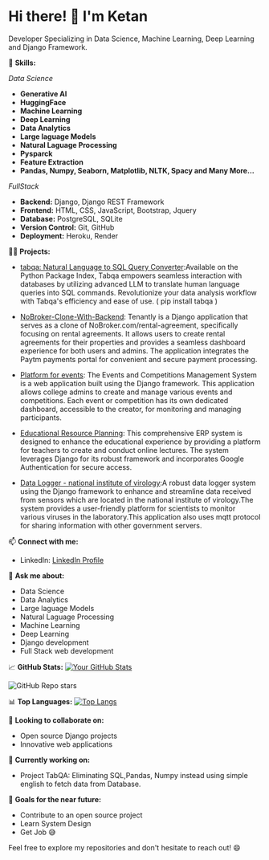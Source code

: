 # Hi there! 👋 I'm Ketan

Developer Specializing in Data Science, Machine Learning, Deep Learning and Django Framework.

🚀 **Skills:**

*Data Science*
- **Generative AI**
- **HuggingFace**
- **Machine Learning**
- **Deep Learning**
- **Data Analytics**
- **Large laguage Models**
- **Natural Laguage Processing**
- **Pysparck**
- **Feature Extraction**
- **Pandas, Numpy, Seaborn, Matplotlib, NLTK, Spacy and Many More...**

*FullStack*

- **Backend:** Django, Django REST Framework
- **Frontend:** HTML, CSS, JavaScript, Bootstrap, Jquery
- **Database:** PostgreSQL, SQLite
- **Version Control:** Git, GitHub
- **Deployment:** Heroku, Render

👨‍💻 **Projects:**
- [tabqa: Natural Language to SQL Query Converter](https://pypi.org/project/tabqa/):Available on the Python Package Index, Tabqa empowers seamless interaction with databases by utilizing advanced LLM to translate human language queries into SQL commands. Revolutionize your data analysis workflow with Tabqa's efficiency and ease of use. ( pip install tabqa )
  
- [NoBroker-Clone-With-Backend](https://github.com/ketanmore2002/NoBroker-Clone-With-Backend): Tenantly is a Django application that serves as a clone of NoBroker.com/rental-agreement, specifically focusing on rental agreements. It allows users to create rental agreements for their properties and provides a seamless dashboard experience for both users and admins. The application integrates the Paytm payments portal for convenient and secure payment processing.

- [Platform for events](https://github.com/ketanmore2002/Platform-for-events): The Events and Competitions Management System is a web application built using the Django framework. This application allows college admins to create and manage various events and competitions. Each event or competition has its own dedicated dashboard, accessible to the creator, for monitoring and managing participants.

- [Educational Resource Planning](https://github.com/ketanmore2002/Educational-Resource-Planning): This comprehensive ERP system is designed to enhance the educational experience by providing a platform for teachers to create and conduct online lectures. The system leverages Django for its robust framework and incorporates Google Authentication for secure access.

- [Data Logger - national institute of virology](https://github.com/ketanmore2002/web-logger-2):A robust data logger system using the Django framework to enhance and streamline data received from sensors which are located in the national institute of virology.The system provides a user-friendly platform for scientists to monitor various viruses in the laboratory.This application also uses mqtt protocol for sharing information with other government servers.
  

📫 **Connect with me:**
- LinkedIn: [LinkedIn Profile](https://www.linkedin.com/in/ketan-more-4247881ab/)

💬 **Ask me about:**
- Data Science
- Data Analytics
- Large laguage Models
- Natural Laguage Processing
- Machine Learning
- Deep Learning
- Django development
- Full Stack web development

📈 **GitHub Stats:**
[![Your GitHub Stats](https://github-readme-stats.vercel.app/api?username=ketanmore2002&show_icons=true&hide=contribs)](https://github.com/ketanmore2002)

![GitHub Repo stars](https://img.shields.io/github/stars/mbzuai-oryx/TimeTravel?style=social)

📊 **Top Languages:**
[![Top Langs](https://github-readme-stats.vercel.app/api/top-langs/?username=ketanmore2002&layout=compact)](https://github.com/ketanmore2002)

👯 **Looking to collaborate on:**
- Open source Django projects
- Innovative web applications

🚧 **Currently working on:**
- Project TabQA: Eliminating SQL,Pandas, Numpy instead using simple english to fetch data from Database.

🎯 **Goals for the near future:**
- Contribute to an open source project
- Learn System Design
- Get Job 😅

Feel free to explore my repositories and don't hesitate to reach out! 😄
